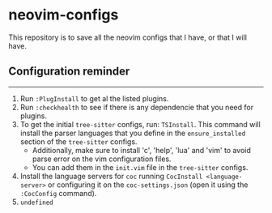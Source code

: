 # neovim-configs
This repository is to save all the neovim configs that I have, or that I will have.

## Configuration reminder
---

1. Run `:PlugInstall` to get al the listed plugins.
2. Run `:checkhealth` to see if there is any dependencie that you need for plugins.
3. To get the initial `tree-sitter` configs, run: `TSInstall`. This command will install the parser languages that you define in the `ensure_installed` section of the `tree-sitter` configs.
	- Additionally, make sure to install 'c', 'help', 'lua' and 'vim' to avoid parse error on the vim configuration files.
	- You can add them in the `init.vim` file in the `tree-sitter` configs.
4. Install the language servers for `coc` running `CocInstall <language-server>` or configuring it on the `coc-settings.json` (open it using the `:CocConfig` command).
5. `undefined`
